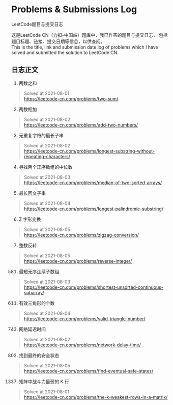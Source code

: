 # Problems & Submissions Log

LeetCode题目与提交日志

这是LeetCode CN（力扣-中国站）题库中，我已作答的题目与提交日志， 包括题目标题、链接、提交日期等信息，以供查阅。  
This is the title, link and submission date log of problems which I have solved and submitted the solution to LeetCode CN.

## 日志正文

1. 两数之和

> Solved at 2021-08-01  
> https://leetcode-cn.com/problems/two-sum/

2. 两数相加

> Solved at 2021-08-02  
> https://leetcode-cn.com/problems/add-two-numbers/

3. 无重复字符的最长子串

> Solved at 2021-08-02  
> https://leetcode-cn.com/problems/longest-substring-without-repeating-characters/

4. 寻找两个正序数组的中位数

> Solved at 2021-08-03  
> https://leetcode-cn.com/problems/median-of-two-sorted-arrays/

5. 最长回文子串

> Solved at 2021-08-04  
> https://leetcode-cn.com/problems/longest-palindromic-substring/

6. Z 字形变换

> Solved at 2021-08-05  
> https://leetcode-cn.com/problems/zigzag-conversion/

7. 整数反转

> Solved at 2021-08-05  
> https://leetcode-cn.com/problems/reverse-integer/

581. 最短无序连续子数组

> Solved at 2021-08-03  
> https://leetcode-cn.com/problems/shortest-unsorted-continuous-subarray/

611. 有效三角形的个数

> Solved at 2021-08-04  
> https://leetcode-cn.com/problems/valid-triangle-number/

743. 网络延迟时间

> Solved at 2021-08-02  
> https://leetcode-cn.com/problems/network-delay-time/

802. 找到最终的安全状态

> Solved at 2021-08-05  
> https://leetcode-cn.com/problems/find-eventual-safe-states/

1337. 矩阵中战斗力最弱的 K 行

> Solved at 2021-08-01  
> https://leetcode-cn.com/problems/the-k-weakest-rows-in-a-matrix/
